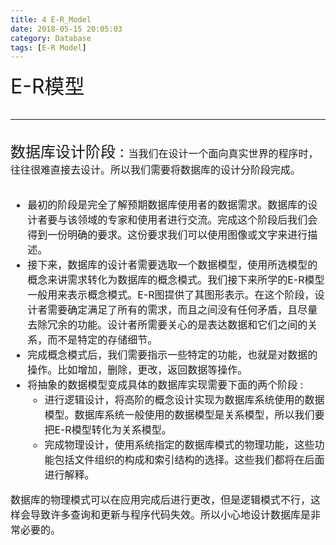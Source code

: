```yaml
---
title: 4 E-R_Model
date: 2018-05-15 20:05:03
category: Database
tags: [E-R Model]
---
```

<font size=6>E-R模型
<!--more-->

---
<font size=5>数据库设计阶段 : 
<font size=3>当我们在设计一个面向真实世界的程序时，往往很难直接去设计。所以我们需要将数据库的设计分阶段完成。
- 最初的阶段是完全了解预期数据库使用者的数据需求。数据库的设计者要与该领域的专家和使用者进行交流。完成这个阶段后我们会得到一份明确的要求。这份要求我们可以使用图像或文字来进行描述。
- 接下来，数据库的设计者需要选取一个数据模型，使用所选模型的概念来讲需求转化为数据库的概念模式。我们接下来所学的E-R模型一般用来表示概念模式。E-R图提供了其图形表示。在这个阶段，设计者需要确定满足了所有的需求，而且之间没有任何矛盾，且尽量去除冗余的功能。设计者所需要关心的是表达数据和它们之间的关系，而不是特定的存储细节。
- 完成概念模式后，我们需要指示一些特定的功能，也就是对数据的操作。比如增加，删除，更改，返回数据等操作。
- 将抽象的数据模型变成具体的数据库实现需要下面的两个阶段 : 
    - 进行逻辑设计，将高阶的概念设计实现为数据库系统使用的数据模型。数据库系统一般使用的数据模型是关系模型，所以我们要把E-R模型转化为关系模型。
    - 完成物理设计，使用系统指定的数据库模式的物理功能，这些功能包括文件组织的构成和索引结构的选择。这些我们都将在后面进行解释。

数据库的物理模式可以在应用完成后进行更改，但是逻辑模式不行，这样会导致许多查询和更新与程序代码失效。所以小心地设计数据库是非常必要的。
<br/>

